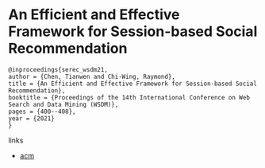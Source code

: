 # An Efficient and Effective Framework for Session-based Social Recommendation

```
@inproceedings{serec_wsdm21,
author = {Chen, Tianwen and Chi-Wing, Raymond},
title = {An Efficient and Effective Framework for Session-based Social Recommendation},
booktitle = {Proceedings of the 14th International Conference on Web Search and Data Mining (WSDM)},
pages = {400--408},
year = {2021}
}
```

links
- [acm](https://dl.acm.org/doi/abs/10.1145/3437963.3441792)
